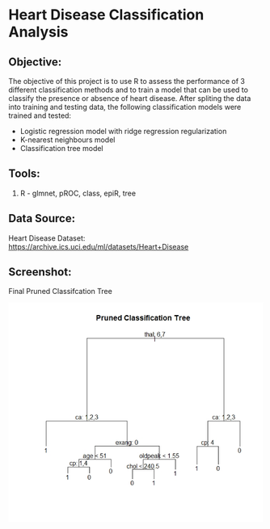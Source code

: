 # Heart Disease Classification Analysis

## **Objective:**
The objective of this project is to use R to assess the performance of 3 different classification methods and to train a model that can be used to classify the presence or absence of heart disease. After spliting the data into training and testing data, the following classification models were trained and tested:
* Logistic regression model with ridge regression regularization
* K-nearest neighbours model
* Classification tree model

## **Tools:**
1.	R - glmnet, pROC, class, epiR, tree 

## **Data Source:**
Heart Disease Dataset: https://archive.ics.uci.edu/ml/datasets/Heart+Disease

## **Screenshot:**

Final Pruned Classifcation Tree

![figure1.jpeg](FinalTree.jpeg)

